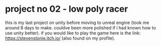 # project no 02 - low poly racer

this is my last project on unity before moving to unreal engine (took me around 8 days to make. couldve been more polished if i had known how to use unity better).
if you would like to play the game here is the link: https://stevenstonie.itch.io/ (also found on my profile).
